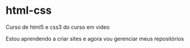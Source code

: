 # html-css
 Curso de html5 e css3 do curso em video


Estou aprendendo a criar sites e agora vou gerenciar meus  repositórios